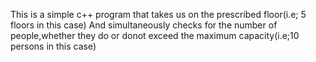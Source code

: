 This is a simple c++ program that takes us on the prescribed floor(i.e; 5 floors in this case)
And simultaneously checks for the number of people,whether they do or donot exceed the maximum capacity(i.e;10 persons in this case)